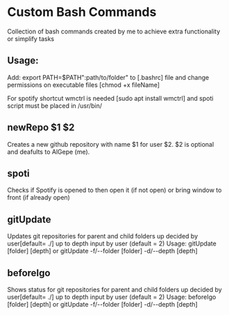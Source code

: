 # Custom Bash Commands

Collection of bash commands created by me to achieve extra functionality or simplify tasks

## Usage:

Add: export PATH=$PATH":path/to/folder" to [.bashrc] file and change permissions on executable files [chmod +x fileName]

For spotify shortcut wmctrl is needed [sudo apt install wmctrl] and spoti script must be placed in /usr/bin/

## newRepo $1 $2

Creates a new github repository with name $1 for user $2. $2 is optional and deafults to AlGepe (me).

## spoti

Checks if Spotify is opened to then open it (if not open) or bring window to front (if already open)

## gitUpdate

Updates git repositories for parent and child folders up decided by user[default= ./] up to depth input by user (default = 2)
 		Usage: gitUpdate [folder] [depth] or gitUpdate -f/--folder [folder] -d/--depth [depth]

## beforeIgo

Shows status for git repositories for parent and child folders up decided by user[default= ./] up to depth input by user (default = 2)
 		Usage: beforeIgo [folder] [depth] or gitUpdate -f/--folder [folder] -d/--depth [depth]
